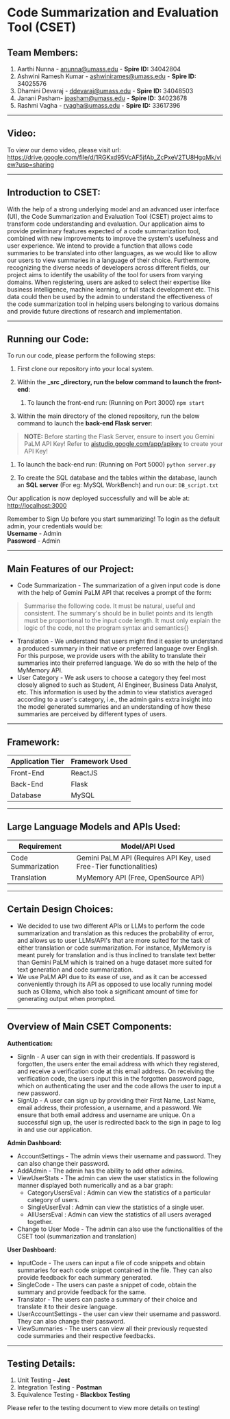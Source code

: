 # Code Summarization and Evaluation Tool (CSET)



## Team Members:
1. Aarthi Nunna - [﻿anunna@umass.edu](mailto:anunna@umass.edu)  - **Spire ID:** 34042804
2. Ashwini Ramesh Kumar - [﻿ashwinirames@umass.edu](mailto:ashwinirames@umass.edu)  -  **Spire ID:** 34025576
3. Dhamini Devaraj - [﻿ddevaraj@umass.edu](mailto:ddevaraj@umass.edu)  - **Spire ID:** 34048503
4. Janani Pasham- [﻿jpasham@umass.edu](mailto:jpasham@umass.edu)  - **Spire ID:** 34023678
5. Rashmi Vagha - [﻿rvagha@umass.edu](mailto:rvagha@umass.edu)  - **Spire ID:** 33617396
---

## Video:

To view our demo video, please visit url: https://drive.google.com/file/d/1RGKxd95VcAF5jfAb_ZcPxeV2TU8HgqMk/view?usp=sharing

---

## Introduction to CSET:
With the help of a strong underlying model and an advanced user interface (UI), the Code Summarization and Evaluation Tool (CSET) project aims to transform code understanding and evaluation. Our application aims to provide preliminary features expected of a code summarization tool, combined with new improvements to improve the system's usefulness and user experience. We intend to provide a function that allows code summaries to be translated into other languages, as we would like to allow our users to view summaries in a language of their choice. Furthermore, recognizing the diverse needs of developers across different fields, our project aims to identify the usability of the tool for users from varying domains. When registering, users are asked to select their expertise like business intelligence, machine learning, or full stack development etc. This data could then be used by the admin to understand the effectiveness of the code summarization tool in helping users belonging to various domains and provide future directions of research and implementation. 

---

## Running our Code:
To run our code, please perform the following steps:

1. First clone our repository into your local system.
2. Within the _**src **_directory, run the below command to launch the** front-end**: 
    1. To launch the front-end run:  (Running on Port 3000)
`npm start`  

1.  Within the main directory of the cloned repository, run the below command to launch the **back-end Flask server**: 
> **NOTE:** Before starting the Flask Server, ensure to insert you Gemini PaLM API Key! Refer to [﻿aistudio.google.com/app/apikey](https://aistudio.google.com/app/apikey)  to create your API Key!

1. To launch the back-end run:  (Running on Port 5000)
`python server.py`  

1. To create the SQL database and the tables within the database, launch an **SQL server** (For eg: MySQL WorkBench) and run our: 
`DB_script.txt` 

Our application is now deployed successfully and will be able at: [﻿http://localhost:3000 ](http://localhost:3000/) 

Remember to Sign Up before you start summarizing!
To login as the default admin, your credentials would be:   
    **Username** - Admin  
    **Password** - Admin  

---

## **Main Features of our Project:**
- Code Summarization - The summarization of a given input code is done with the help of Gemini PaLM API that receives a prompt of the form: 
> Summarise the following code. It must be natural, useful and consistent. The summary's should be in bullet points and its length must be proportional to the input code length. It must only explain the logic of the code, not the program syntax and semantics{}

- Translation - We understand that users might find it easier to understand a produced summary in their native or preferred language over English. For this purpose, we provide users with the ability to translate their summaries into their preferred language. We do so with the help of the MyMemory API. 
- User Category - We ask users to choose a category they feel most closely aligned to such as Student, AI Engineer, Business Data Analyst, etc. This information is used by the admin to view statistics averaged according to a user's category, i.e., the admin gains extra insight into the model generated summaries and an understanding of how these summaries are perceived by different types of users. 
---

## Framework:
| Application Tier | Framework Used |
| ----- | ----- |
| Front-End | ReactJS |
| Back-End | Flask |
| Database | MySQL |
---

## Large Language Models and APIs Used:
| Requirement | Model/API Used |
| ----- | ----- |
| Code Summarization | Gemini PaLM API (Requires API Key, used Free-Tier functionalities) |
| Translation | MyMemory API (Free, OpenSource API) |
---

## Certain Design Choices:
- We decided to use two different APIs or LLMs to perform the code summarization and translation as this reduces the probability of error, and allows us to user LLMs/API's that are more suited for the task of either translation or code summarization. For instance, MyMemory is meant purely for translation and is thus inclined to translate text better than Gemini PaLM which is trained on a huge dataset more suited for text generation and code summarization.
- We use PaLM API due to its ease of use, and as it can be accessed conveniently through its API as opposed to use locally running model such as Ollama, which also took a significant amount of time for generating output when prompted.
---

## Overview of Main CSET Components: 


**Authentication:**

- SignIn - A user can sign in with their credentials. If password is forgotten, the users enter the email address with which they registered, and receive a verification code at this email address. On receiving the verification code, the users input this in the forgotten password page, which on authenticating the user and the code allows the user to input a new password.
- SignUp - A user can sign up by providing their First Name, Last Name, email address, their profession, a username, and a password. We ensure that both email address and username are unique. On a successful sign up, the user is redirected back to the sign in page to log in and use our application.
  

**Admin Dashboard:**

- AccountSettings - The admin views their username and password. They can also change their password.
- AddAdmin - The admin has the ability to add other admins.
- ViewUserStats - The admin can view the user statistics in the following manner displayed both numerically and as a bar graph:
    - CategoryUsersEval : Admin can view the statistics of a particular category of users.
    - SingleUserEval : Admin can view the statistics of a single user.
    - AllUsersEval : Admin can view the statistics of all users averaged together.
- Change to User Mode - The admin can also use the functionalities of the CSET tool (summarization and translation)


**User Dashboard:**

- InputCode - The users can input a file of code snippets and obtain summaries for each code snippet contained in the file. They can also provide feedback for each summary generated.
- SingleCode - The users can paste a snippet of code, obtain the summary and provide feedback for the same. 
- Translator - The users can paste a summary of their choice and translate it to their desire language. 
- UserAccountSettings - the user can view their username and password. They can also change their password.
- ViewSummaries - The users can view all their previously requested code summaries and their respective feedbacks. 


---

## Testing Details:


1. Unit Testing - **Jest** 
2. Integration Testing - **Postman** 
3. Equivalence Testing - **Blackbox Testing**


Please refer to the testing document to view more details on testing!







